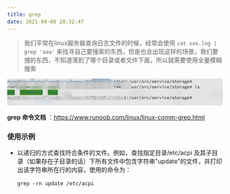 ```yaml
---
title: grep
date: 2021-04-08 20:32:47
---
```


> 我们平常在linux服务器查询日志文件的时候，经常会使用 `cat xxx.log | grep 'aaa'` 来找寻自己要搜索的东西，但是也会出现这样的场景，我们要搜的东西，不知道落到了哪个目录或者文件下面，所以就需要使用全量模糊搜索

![image-20210408204947514](../../images/image-20210408204947514.png)

**grep 命令文档** ：https://www.runoob.com/linux/linux-comm-grep.html



### 使用示例

- 以递归的方式查找符合条件的文件。例如，查找指定目录/etc/acpi 及其子目录（如果存在子目录的话）下所有文件中包含字符串"update"的文件，并打印出该字符串所在行的内容，使用的命令为：

  ```shell
  grep -rn update /etc/acpi 
  ```

  

